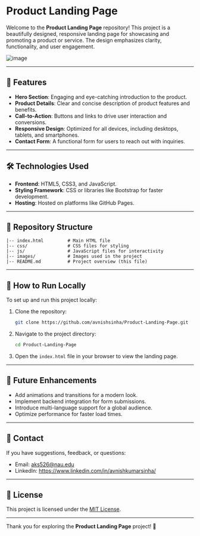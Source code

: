 # Product Landing Page

Welcome to the **Product Landing Page** repository! This project is a beautifully designed, responsive landing page for showcasing and promoting a product or service. The design emphasizes clarity, functionality, and user engagement.

![image](https://github.com/user-attachments/assets/475c3eed-79df-4c1a-8190-c9234bc75760)


---

## 🌟 Features

- **Hero Section**: Engaging and eye-catching introduction to the product.
- **Product Details**: Clear and concise description of product features and benefits.
- **Call-to-Action**: Buttons and links to drive user interaction and conversions.
- **Responsive Design**: Optimized for all devices, including desktops, tablets, and smartphones.
- **Contact Form**: A functional form for users to reach out with inquiries.

---

## 🛠️ Technologies Used

- **Frontend**: HTML5, CSS3, and JavaScript.
- **Styling Framework**: CSS or libraries like Bootstrap for faster development.
- **Hosting**: Hosted on platforms like GitHub Pages.

---

## 📂 Repository Structure

```
|-- index.html         # Main HTML file
|-- css/               # CSS files for styling
|-- js/                # JavaScript files for interactivity
|-- images/            # Images used in the project
|-- README.md          # Project overview (this file)
```

---

## 🚀 How to Run Locally

To set up and run this project locally:

1. Clone the repository:
   ```bash
   git clone https://github.com/avnishsinha/Product-Landing-Page.git
   ```

2. Navigate to the project directory:
   ```bash
   cd Product-Landing-Page
   ```

3. Open the `index.html` file in your browser to view the landing page.

---

## 🌟 Future Enhancements

- Add animations and transitions for a modern look.
- Implement backend integration for form submissions.
- Introduce multi-language support for a global audience.
- Optimize performance for faster load times.

---

## 📧 Contact

If you have suggestions, feedback, or questions:

- Email: aks526@nau.edu
- LinkedIn: https://www.linkedin.com/in/avnishkumarsinha/

---

## 📜 License

This project is licensed under the [MIT License](https://choosealicense.com/licenses/mit/).

---

Thank you for exploring the **Product Landing Page** project! 🚀

